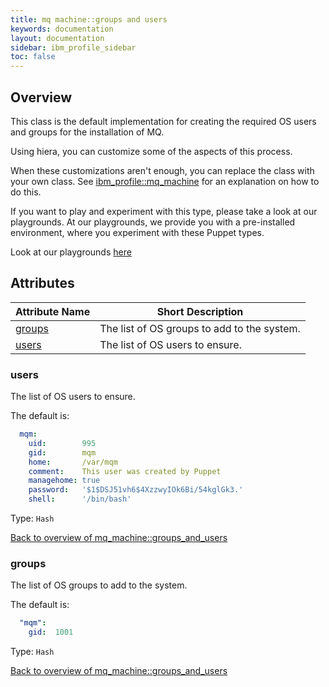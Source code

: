 ```yaml
---
title: mq machine::groups and users
keywords: documentation
layout: documentation
sidebar: ibm_profile_sidebar
toc: false
---
```

## Overview

This class is the default implementation for creating the required OS users and groups for the installation of MQ.

Using hiera, you can customize some of the aspects of this process.

When these customizations aren't enough, you can replace the class with your own class. See [ibm_profile::mq_machine](./mq_machine.html) for an explanation on how to do this.




If you want to play and experiment with this type, please take a look at our playgrounds. At our playgrounds, 
we provide you with a pre-installed environment, where you experiment with these Puppet types.

Look at our playgrounds [here](/playgrounds#mq)

## Attributes



Attribute Name                                 | Short Description                           |
---------------------------------------------- | ------------------------------------------- |
[groups](#mq_machine::groups_and_users_groups) | The list of OS groups to add to the system. |
[users](#mq_machine::groups_and_users_users)   | The list of OS users to ensure.             |




### users<a name='mq_machine::groups_and_users_users'>

The list of OS users to ensure.

The default is:

```yaml
  mqm:
    uid:        995
    gid:        mqm
    home:       /var/mqm
    comment:    This user was created by Puppet
    managehome: true
    password:   '$1$DSJ51vh6$4XzzwyIOk6Bi/54kglGk3.'
    shell:      '/bin/bash'
```
Type: `Hash`


[Back to overview of mq_machine::groups_and_users](#attributes)

### groups<a name='mq_machine::groups_and_users_groups'>

The list of OS groups to add to the system. 

The default is:

```yaml
  "mqm": 
    gid:  1001
```
Type: `Hash`


[Back to overview of mq_machine::groups_and_users](#attributes)
